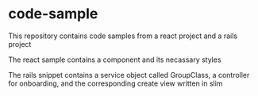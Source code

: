 # code-sample

This repository contains code samples from a react project and a rails project

The react sample contains a component and its necassary styles

The rails snippet contains a service object called GroupClass, a controller for onboarding, and the corresponding create view written in slim
